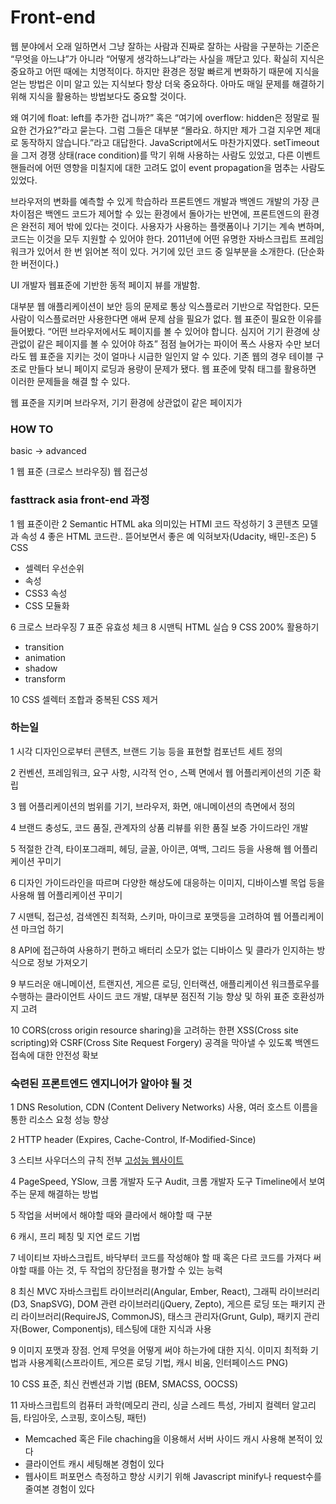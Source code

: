 # Front-end

웹 분야에서 오래 일하면서 그냥 잘하는 사람과 진짜로 잘하는 사람을 구분하는 기준은 “무엇을 아느냐”가 아니라 “어떻게 생각하느냐”라는 사실을 깨닫고 있다.
확실히 지식은 중요하고 어떤 때에는 치명적이다. 하지만 환경은 정말 빠르게 변화하기 때문에 지식을 얻는 방법은 이미 알고 있는 지식보다 항상 더욱 중요하다. 아마도 매일 문제를 해결하기 위해 지식을 활용하는 방법보다도 중요할 것이다.



왜 여기에 float: left를 추가한 겁니까?” 혹은 “여기에 overflow: hidden은 정말로 필요한 건가요?”라고 묻는다. 그럼 그들은 대부분 “몰라요. 하지만 제가 그걸 지우면 제대로 동작하지 않습니다.”라고 대답한다.
JavaScript에서도 마찬가지였다. setTimeout을 그저 경쟁 상태(race condition)를 막기 위해 사용하는 사람도 있었고, 다른 이벤트 핸들러에 어떤 영향을 미칠지에 대한 고려도 없이 event propagation을 멈추는 사람도 있었다.



브라우저의 변화를 예측할 수 있게 학습하라
프론트엔드 개발과 백엔드 개발의 가장 큰 차이점은 백엔드 코드가 제어할 수 있는 환경에서 돌아가는 반면에, 프론트엔드의 환경은 완전히 제어 밖에 있다는 것이다. 사용자가 사용하는 플랫폼이나 기기는 계속 변하며, 코드는 이것을 모두 지원할 수 있어야 한다.
2011년에 어떤 유명한 자바스크립트 프레임워크가 있어서 한 번 읽어본 적이 있다. 거기에 있던 코드 중 일부분을 소개한다. (단순화한 버전이다.)


UI 개발자 웹표준에 기반한 동적 페이지 뷰를 개발함. 

대부분 웹 애플리케이션이 보안 등의 문제로 통상 익스플로러 기반으로 작업한다. 모든 사람이 익스플로러만 사용한다면 애써 문제 삼을 필요가 없다. 웹 표준이 필요한 이유를 들어봤다. “어떤 브라우저에서도 페이지를 볼 수 있어야 합니다. 심지어 기기 환경에 상관없이 같은 페이지를 볼 수 있어야 하죠” 점점 늘어가는 파이어 폭스 사용자 수만 보더라도 웹 표준을 지키는 것이 얼마나 시급한 일인지 알 수 있다. 기존 웹의 경우 테이블 구조로 만들다 보니 페이지 로딩과 용량이 문제가 됐다. 웹 표준에 맞춰 태그를 활용하면 이러한 문제들을 해결 할 수 있다.


웹 표준을 지키며 브라우저, 기기 환경에 상관없이 같은 페이지가 











### HOW TO
basic -> advanced

1 웹 표준 (크로스 브라우징) 웹 접근성


### fasttrack asia front-end 과정

1 웹 표준이란
2 Semantic HTML aka 의미있는 HTMl 코드 작성하기
3 콘텐츠 모델과 속성
4 좋은 HTML 코드란.. 뜯어보면서 좋은 예 익혀보자(Udacity, 배민-조은)
5 CSS
  - 셀렉터 우선순위
  - 속성
  - CSS3 속성
  - CSS 모듈화

6 크로스 브라우징
7 표준 유효성 체크
8 시맨틱 HTML 실습
9 CSS 200% 활용하기
  - transition
  - animation
  - shadow
  - transform

10 CSS 셀렉터 조합과 중복된 CSS 제거



### 하는일

1 시각 디자인으로부터 콘텐츠, 브랜드 기능 등을 표현할 컴포넌트 세트 정의

2 컨벤션, 프레임워크, 요구 사항, 시각적 언ㅇ, 스펙 면에서 웹 어플리케이션의 기준 확립

3 웹 어플리케이션의 범위를 기기, 브라우저, 화면, 애니메이션의 측면에서 정의

4 브랜드 충성도, 코드 품질, 관계자의 상품 리뷰를 위한 품질 보증 가이드라인 개발

5 적절한 간격, 타이포그래피, 헤딩, 글꼴, 아이콘, 여백, 그리드 등을 사용해 웹 어플리케이션 꾸미기

6 디자인 가이드라인을 따르며 다양한 해상도에 대응하는 이미지, 디바이스별 목업 등을 사용해 웹 어플리케이션 꾸미기

7 시맨틱, 접근성, 검색엔진 최적화, 스키마, 마이크로 포맷등을 고려하여 웹 어플리케이션 마크업 하기

8 API에 접근하여 사용하기 편하고 배터리 소모가 없는 디바이스 및 클라가 인지하는 방식으로 정보 가져오기

9 부드러운 애니메이션, 트랜지션, 게으른 로딩, 인터랙션, 애플리케이션 워크플로우를 수행하는 클라이언트 사이드 코드 개발, 대부분 점진적 기능 향상 및 하위 표준 호환성까지 고려

10 CORS(cross origin resource sharing)을 고려하는 한편
   XSS(Cross site scripting)와 CSRF(Cross Site Request Forgery) 공격을 막아낼 수 있도록 백엔드 접속에 대한 안전성 확보


### 숙련된 프론트엔드 엔지니어가 알아야 될 것
1 DNS Resolution, CDN (Content Delivery Networks) 사용, 여러 호스트 이름을 통한 리소스 요청 성능 향상

2 HTTP header (Expires, Cache-Control, If-Modified-Since)

3 스티브 사우더스의 규칙 전부 [고성능 웹사이트](http://shop.oreilly.com/product/9780596529307.do)

4 PageSpeed, YSlow, 크롬 개발자 도구 Audit, 크롬 개발자 도구 Timeline에서 보여주는 문제 해결하는 방법

5 작업을 서버에서 해야할 때와 클라에서 해야할 때 구분

6 캐시, 프리 페칭 및 지연 로드 기법

7 네이티브 자바스크립트, 바닥부터 코드를 작성해야 할 때 혹은 다르 코드를 가져다 써야할 때를 아는 것, 두 작업의 장단점을 평가할 수 있는 능력

8 최신 MVC 자바스크립트 라이브러리(Angular, Ember, React), 그래픽 라이브러리(D3, SnapSVG), DOM 관련 라이브러리(jQuery, Zepto), 게으른 로딩 또는 패키지 관리 라이브러리(RequireJS, CommonJS), 태스크 관리자(Grunt, Gulp), 패키지 관리자(Bower, Componentjs), 테스팅에 대한 지식과 사용

9 이미지 포맷과 장점. 언제 무엇을 어떻게 써야 하는가에 대한 지식. 이미지 최적화 기법과 사용계획(스프라이트, 게으른 로딩 기법, 캐시 비움, 인터페이스드 PNG)

10 CSS 표준, 최신 컨벤션과 기법 (BEM, SMACSS, OOCSS)

11 자바스크립트의 컴퓨터 과학(메모리 관리, 싱글 스레드 특성, 가비지 컬렉터 알고리듬, 타임아웃, 스코핑, 호이스팅, 패턴)






- Memcached 혹은 File chaching을 이용해서 서버 사이드 캐시 사용해 본적이 있다
- 클라이언트 캐시 세팅해본 경험이 있다
- 웹사이트 퍼포먼스 측정하고 향상 시키기 위해 Javascript minify나 request수를 줄여본 경험이 있다
